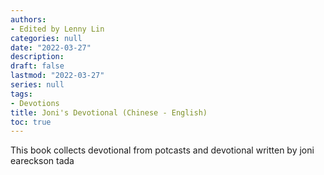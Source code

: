 ```yaml
---
authors:
- Edited by Lenny Lin
categories: null
date: "2022-03-27"
description: 
draft: false
lastmod: "2022-03-27"
series: null
tags:
- Devotions
title: Joni's Devotional (Chinese - English)
toc: true
---
```



This book collects devotional from potcasts and devotional written by joni eareckson tada


